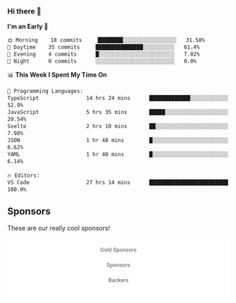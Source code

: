 ### Hi there 👋

<!--
**alexanderniebuhr/alexanderniebuhr** is a ✨ _special_ ✨ repository because its `README.md` (this file) appears on your GitHub profile.

Here are some ideas to get you started:

- 🔭 I’m currently working on ...
- 🌱 I’m currently learning ...
- 👯 I’m looking to collaborate on ...
- 🤔 I’m looking for help with ...
- 💬 Ask me about ...
- 📫 How to reach me: ...
- 😄 Pronouns: ...
- ⚡ Fun fact: ...
-->

<!--START_SECTION:waka-->
**I'm an Early 🐤** 

```text
🌞 Morning    18 commits     ████████░░░░░░░░░░░░░░░░░   31.58% 
🌆 Daytime    35 commits     ███████████████░░░░░░░░░░   61.4% 
🌃 Evening    4 commits      █░░░░░░░░░░░░░░░░░░░░░░░░   7.02% 
🌙 Night      0 commits      ░░░░░░░░░░░░░░░░░░░░░░░░░   0.0%

```


📊 **This Week I Spent My Time On** 

```text
💬 Programming Languages: 
TypeScript               14 hrs 24 mins      █████████████░░░░░░░░░░░░   52.9% 
JavaScript               5 hrs 35 mins       █████░░░░░░░░░░░░░░░░░░░░   20.54% 
Svelte                   2 hrs 10 mins       ██░░░░░░░░░░░░░░░░░░░░░░░   7.98% 
JSON                     1 hr 48 mins        █░░░░░░░░░░░░░░░░░░░░░░░░   6.62% 
YAML                     1 hr 40 mins        █░░░░░░░░░░░░░░░░░░░░░░░░   6.14%

🔥 Editors: 
VS Code                  27 hrs 14 mins      █████████████████████████   100.0%

```


<!--END_SECTION:waka-->

## Sponsors

These are our really cool sponsors!

<!-- sponsors -->

<!-- sponsors -->

<p align="center">
  <a href="https://github.com/sponsors/alexanderniebuhr">
    <img src='./sponsors.svg'/>
  </a>
</p>
